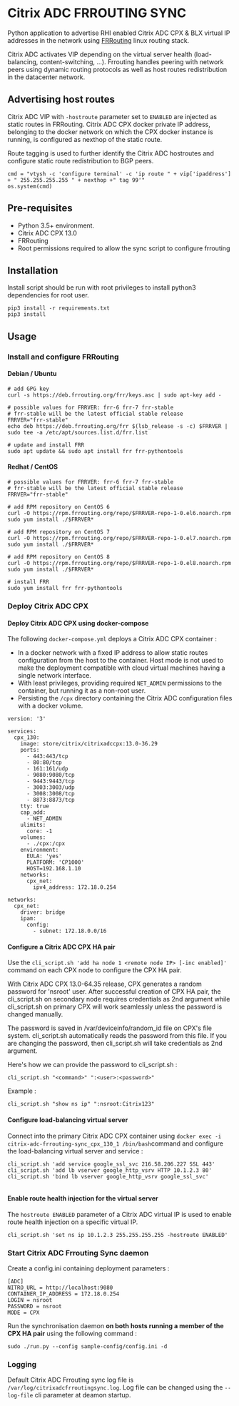 # Citrix ADC FRROUTING SYNC
Python application to advertise RHI enabled Citrix ADC CPX & BLX virtual IP addresses in the network using [FRRouting](https://frrouting.org/) linux routing stack.

Citrix ADC activates VIP depending on the virtual server health (load-balancing, content-switching, ...). Frrouting handles peering with network peers using dynamic routing protocols as well as host routes redistribution in the datacenter network.

## Advertising host routes
Citrix ADC VIP with `-hostroute` parameter set to `ENABLED` are injected as static routes in FRRouting. Citrix ADC CPX docker private IP address, belonging to the docker network on which the CPX docker instance is running, is configured as nexthop of the static route.

Route tagging is used to further identify the Citrix ADC hostroutes and configure static route redistribution to BGP peers.

```
cmd = "vtysh -c 'configure terminal' -c 'ip route " + vip['ipaddress'] + " 255.255.255.255 " + nexthop +" tag 99'"
os.system(cmd)
```

## Pre-requisites 
  - Python 3.5+ environment.
  - Citrix ADC CPX 13.0
  - FRRouting
  - Root permissions required to allow the sync script to configure frrouting

## Installation
Install script should be run with root privileges to install python3 dependencies for root user.
```
pip3 install -r requirements.txt
pip3 install
```


## Usage
### Install and configure FRRouting
#### Debian / Ubuntu
```
# add GPG key
curl -s https://deb.frrouting.org/frr/keys.asc | sudo apt-key add -

# possible values for FRRVER: frr-6 frr-7 frr-stable
# frr-stable will be the latest official stable release
FRRVER="frr-stable"
echo deb https://deb.frrouting.org/frr $(lsb_release -s -c) $FRRVER | sudo tee -a /etc/apt/sources.list.d/frr.list

# update and install FRR
sudo apt update && sudo apt install frr frr-pythontools
```

#### Redhat / CentOS
```
# possible values for FRRVER: frr-6 frr-7 frr-stable
# frr-stable will be the latest official stable release
FRRVER="frr-stable"

# add RPM repository on CentOS 6
curl -O https://rpm.frrouting.org/repo/$FRRVER-repo-1-0.el6.noarch.rpm
sudo yum install ./$FRRVER*

# add RPM repository on CentOS 7
curl -O https://rpm.frrouting.org/repo/$FRRVER-repo-1-0.el7.noarch.rpm
sudo yum install ./$FRRVER*

# add RPM repository on CentOS 8
curl -O https://rpm.frrouting.org/repo/$FRRVER-repo-1-0.el8.noarch.rpm
sudo yum install ./$FRRVER*

# install FRR
sudo yum install frr frr-pythontools
```

### Deploy Citrix ADC CPX
#### Deploy Citrix ADC CPX using docker-compose
The following `docker-compose.yml` deploys a Citrix ADC CPX container :
  - In a docker network with a fixed IP address to allow static routes configuration from the host to the container. Host mode is not used to make the deployment compatible with cloud virtual machines having a single network interface.
  - With least privileges, providing required `NET_ADMIN` permissions to the container, but running it as a non-root user.
  - Persisting the `/cpx` directory containing the Citrix ADC configuration files with a docker volume.

```
version: '3'

services:
  cpx_130:
    image: store/citrix/citrixadccpx:13.0-36.29
    ports:
      - 443:443/tcp
      - 80:80/tcp
      - 161:161/udp
      - 9080:9080/tcp
      - 9443:9443/tcp
      - 3003:3003/udp
      - 3008:3008/tcp
      - 8873:8873/tcp
    tty: true
    cap_add:
      - NET_ADMIN
    ulimits:
      core: -1
    volumes:
      - ./cpx:/cpx
    environment:
      EULA: 'yes'
      PLATFORM: 'CP1000'
      HOST=192.168.1.10
    networks:
      cpx_net:
        ipv4_address: 172.18.0.254

networks:
  cpx_net:
    driver: bridge
    ipam:
      config:
        - subnet: 172.18.0.0/16

```

#### Configure a Citrix ADC CPX HA pair
Use the `cli_script.sh 'add ha node 1 <remote node IP> [-inc enabled]'` command on each CPX node to configure the CPX HA pair.

With Citrix ADC CPX 13.0-64.35 release, CPX generates a random password for 'nsroot' user. After successful creation of CPX HA pair, the cli_script.sh on secondary node requires credentials as 2nd argument while cli_script.sh on primary CPX will work seamlessly unless the password is changed manually.

The password is saved in /var/deviceinfo/random_id file on CPX's file system. cli_script.sh automatically reads the password from this file. If you are changing the password, then cli_script.sh will take credentials as 2nd argument. 

Here's how we can provide the password to cli_script.sh : 
```
cli_script.sh "<command>" ":<user>:<password>"
```

Example :
```
cli_script.sh "show ns ip" ":nsroot:Citrix123"
```

#### Configure load-balancing virtual server
Connect into the primary Citrix ADC CPX container using `docker exec -i citrix-adc-frrouting-sync_cpx_130_1 /bin/bash`command and configure the load-balancing virtual server and service :

```
cli_script.sh 'add service google_ssl_svc 216.58.206.227 SSL 443'
cli_script.sh 'add lb vserver google_http_vsrv HTTP 10.1.2.3 80'
cli_script.sh 'bind lb vserver google_http_vsrv google_ssl_svc'
   
```

#### Enable route health injection for the virtual server
 The `hostroute ENABLED` parameter of a Citrix ADC virtual IP is used to enable route health injection on a specific virtual IP.

```
cli_script.sh 'set ns ip 10.1.2.3 255.255.255.255 -hostroute ENABLED'
```


### Start Citrix ADC Frrouting Sync daemon
Create a config.ini containing deployment parameters :

```
[ADC]
NITRO_URL = http://localhost:9080
CONTAINER_IP_ADDRESS = 172.18.0.254
LOGIN = nsroot
PASSWORD = nsroot
MODE = CPX
```

Run the synchronisation daemon **on both hosts running a member of the CPX HA pair** using the following command :

```
sudo ./run.py --config sample-config/config.ini -d
```

### Logging
Default Citrix ADC Frrouting sync log file is `/var/log/citrixadcfrroutingsync.log`. Log file can be changed using the `--log-file` cli parameter at deamon startup. 

